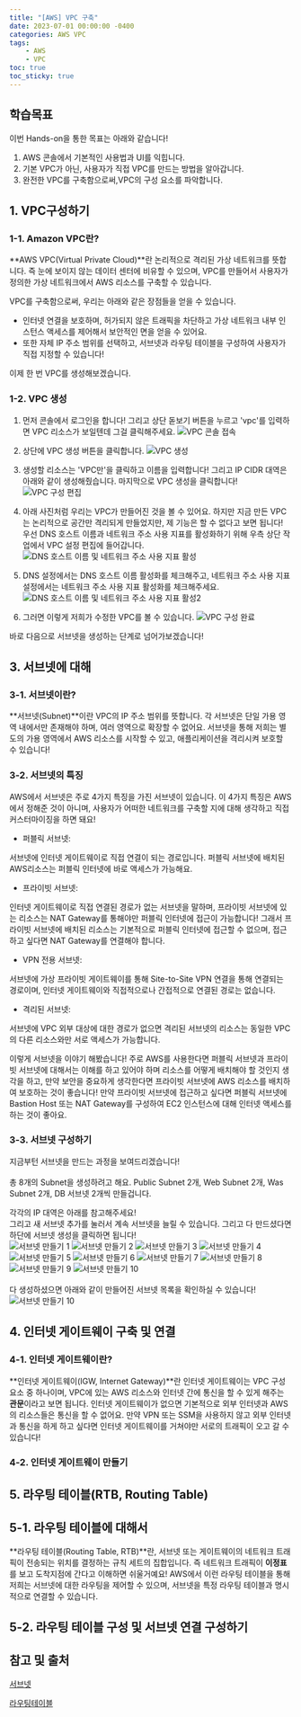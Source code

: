 ```yaml
---
title: "[AWS] VPC 구축"
date: 2023-07-01 00:00:00 -0400
categories: AWS VPC
tags:
    - AWS
    - VPC
toc: true
toc_sticky: true
---
```


## 학습목표

이번 Hands-on을 통한 목표는 아래와 같습니다!

1. AWS 콘솔에서 기본적인 사용법과 UI를 익힙니다.
2. 기본 VPC가 아닌, 사용자가 직접 VPC를 만드는 방법을 알아갑니다.
3. 완전한 VPC를 구축함으로써,VPC의 구성 요소를 파악합니다.

## 1. VPC구성하기

### 1-1. Amazon VPC란?
**AWS VPC(Virtual Private Cloud)**란 논리적으로 격리된 가상 네트워크를 뜻합니다. 즉 눈에 보이지 않는 데이터 센터에 비유할 수 있으며, VPC를 만들어서 사용자가 정의한 가상 네트워크에서 AWS 리소스를 구축할 수 있습니다.

VPC를 구축함으로써, 우리는 아래와 같은 장점들을 얻을 수 있습니다.

- 인터넷 연결을 보호하며, 허가되지 않은 트래픽을 차단하고 가상 네트워크 내부 인스턴스 액세스를 제어해서 보안적인 면을 얻을 수 있어요.
- 또한 자체 IP 주소 범위를 선택하고, 서브넷과 라우팅 테이블을 구성하여 사용자가 직접 지정할 수 있습니다!

이제 한 번 VPC를 생성해보겠습니다.

### 1-2. VPC 생성

1. 먼저 콘솔에서 로그인을 합니다! 그리고 상단 돋보기 버튼을 누르고 'vpc'를 입력하면 VPC 리소스가 보일텐데 그걸 클릭해주세요.
![VPC 콘솔 접속](/assets/2023-06-30-vpc/2023-06-28-13-49-02.png)
    
2. 상단에 VPC 생성 버튼을 클릭합니다.
![VPC 생성](/assets/2023-06-30-vpc/2023-06-28-13-49-17.png)
    
3. 생성할 리소스는 'VPC만'을 클릭하고 이름을 입력합니다! 그리고 IP CIDR 대역은 아래와 같이 생성해줬습니다.
마지막으로 VPC 생성을 클릭합니다!
![VPC 구성 편집](/assets/2023-06-30-vpc/2023-06-28-13-49-44.png)
    
4. 아래 사진처럼 우리는 VPC가 만들어진 것을 볼 수 있어요.
하지만 지금 만든 VPC는 논리적으로 공간만 격리되게 만들었지만, 제 기능은 할 수 없다고 보면 됩니다!
우선 DNS 호스트 이름과 네트워크 주소 사용 지표를 활성화하기 위해 우측 상단 작업에서 VPC 설정 편집에 들어갑니다.
![DNS 호스트 이름 및 네트워크 주소 사용 지표 활성](/assets/2023-06-30-vpc/2023-06-28-13-50-19.png)
    
5. DNS 설정에서는 DNS 호스트 이름 활성화를 체크해주고, 네트워크 주소 사용 지표 설정에서는 네트워크 주소 사용 지표 활성화를 체크해주세요.
![DNS 호스트 이름 및 네트워크 주소 사용 지표 활성2](/assets/2023-06-30-vpc/2023-06-28-13-50-34.png)

6. 그러면 이렇게 저희가 수정한 VPC를 볼 수 있습니다.
![VPC 구성 완료](/assets/2023-06-30-vpc/2023-06-28-13-51-42.png)

바로 다음으로 서브넷을 생성하는 단계로 넘어가보겠습니다!

## 3. 서브넷에 대해

### 3-1. 서브넷이란?
**서브넷(Subnet)**이란 VPC의 IP 주소 범위를 뜻합니다. 각 서브넷은 단일 가용 영역 내에서만 존재해야 하며, 여러 영역으로 확장할 수 없어요.
서브넷을 통해 저희는 별도의 가용 영역에서 AWS 리소스를 시작할 수 있고, 애플리케이션을 격리시켜 보호할 수 있습니다!

### 3-2. 서브넷의 특징
AWS에서 서브넷은 주로 4가지 특징을 가진 서브넷이 있습니다. 이 4가지 특징은 AWS에서 정해준 것이 아니며, 사용자가 어떠한 네트워크를 구축할 지에 대해 생각하고 직접 커스터마이징을 하면 돼요!

- 퍼블릭 서브넷:

서브넷에 인터넷 게이트웨이로 직접 연결이 되는 경로입니다. 퍼블릭 서브넷에 배치된 AWS리소스는 퍼블릭 인터넷에 바로 액세스가 가능해요.

- 프라이빗 서브넷:

인터넷 게이트웨이로 직접 연결된 경로가 없는 서브넷을 말하며, 프라이빗 서브넷에 있는 리소스는 NAT Gateway를 통해야만 퍼블릭 인터넷에 접근이 가능합니다!
그래서 프라이빗 서브넷에 배치된 리소스는 기본적으로 퍼블릭 인터넷에 접근할 수 없으며, 접근하고 싶다면 NAT Gateway를 연결해야 합니다.

- VPN 전용 서브넷:

서브넷에 가상 프라이빗 게이트웨이를 통해 Site-to-Site VPN 연결을 통해 연결되는 경로이며, 인터넷 게이트웨이와 직접적으로나 간접적으로 연결된 경로는 없습니다.

- 격리된 서브넷:

서브넷에 VPC 외부 대상에 대한 경로가 없으면 격리된 서브넷의 리소스는 동일한 VPC의 다른 리소스와만 서로 액세스가 가능합니다.

이렇게 서브넷을 이야기 해봤습니다!
주로 AWS를 사용한다면 퍼블릭 서브넷과 프라이빗 서브넷에 대해서는 이해를 하고 있어야 하며 리소스를 어떻게 배치해야 할 것인지 생각을 하고, 만약 보안을 중요하게 생각한다면 프라이빗 서브넷에 AWS 리소스를 배치하여 보호하는 것이 좋습니다!
만약 프라이빗 서브넷에 접근하고 싶다면 퍼블릭 서브넷에 Bastion Host 또는 NAT Gateway를 구성하여 EC2 인스턴스에 대해 인터넷 액세스를 하는 것이 좋아요.

### 3-3. 서브넷 구성하기
지금부턴 서브넷을 만드는 과정을 보여드리겠습니다!<br><br>
총 8개의 Subnet을 생성하려고 해요. Public Subnet 2개, Web Subnet 2개, Was Subnet 2개, DB 서브넷 2개씩 만들겁니다.<br>

각각의 IP 대역은 아래를 참고해주세요!<br>
그리고 새 서브넷 추가를 눌러서 계속 서브넷을 늘릴 수 있습니다. 그리고 다 만드셨다면 하단에 서브넷 생성을 클릭하면 됩니다!<br>
![서브넷 만들기 1](/assets/2023-08-19_Subnet/스크린샷%202023-08-19%20오전%2010.30.38.png)
![서브넷 만들기 2](/assets/2023-08-19_Subnet/스크린샷%202023-08-19%20오전%2010.30.47.png)
![서브넷 만들기 3](/assets/2023-08-19_Subnet/스크린샷%202023-08-19%20오전%2010.31.35.png)
![서브넷 만들기 4](/assets/2023-08-19_Subnet/스크린샷%202023-08-19%20오전%2010.32.09.png)
![서브넷 만들기 5](/assets/2023-08-19_Subnet/스크린샷%202023-08-19%20오전%2010.35.49.png)
![서브넷 만들기 6](/assets/2023-08-19_Subnet/스크린샷%202023-08-19%20오전%2010.35.54.png)
![서브넷 만들기 7](/assets/2023-08-19_Subnet/스크린샷%202023-08-19%20오전%2010.35.58.png)
![서브넷 만들기 8](/assets/2023-08-19_Subnet/스크린샷%202023-08-19%20오전%2010.36.02.png)
![서브넷 만들기 9](/assets/2023-08-19_Subnet/스크린샷%202023-08-19%20오전%2010.36.07.png)
![서브넷 만들기 10](/assets/2023-08-19_Subnet/스크린샷%202023-08-19%20오전%2010.36.18.png)
<br><br>
다 생성하셨으면 아래와 같이 만들어진 서브넷 목록을 확인하실 수 있습니다!
![서브넷 만들기 10](/assets/2023-08-19_Subnet/스크린샷%202023-08-19%20오전%2010.36.43.png)








## 4. 인터넷 게이트웨이 구축 및 연결

### 4-1. 인터넷 게이트웨이란?
**인터넷 게이트웨이(IGW, Internet Gateway)**란
인터넷 게이트웨이는 VPC 구성 요소 중 하나이며, VPC에 있는 AWS 리소스와 인터넷 간에 통신을 할 수 있게 해주는 **관문**이라고 보면 됩니다.
인터넷 게이트웨이가 없으면 기본적으로 외부 인터넷과 AWS의 리소스들은 통신을 할 수 없어요. 만약 VPN 또는 SSM을 사용하지 않고 외부 인터넷과 통신을 하게 하고 싶다면 인터넷 게이트웨이를 거쳐야만 서로의 트래픽이 오고 갈 수 있습니다!

### 4-2. 인터넷 게이트웨이 만들기

## 5. 라우팅 테이블(RTB, Routing Table)

## 5-1. 라우팅 테이블에 대해서
**라우팅 테이블(Routing Table, RTB)**란, 서브넷 또는 게이트웨이의 네트워크 트래픽이 전송되는 위치를 결정하는 규칙 세트의 집합입니다. 즉 네트워크 트래픽이 **이정표**를 보고 도착지점에 간다고 이해하면 쉬울거예요!
AWS에서 이런 라우팅 테이블을 통해 저희는 서브넷에 대한 라우팅을 제어할 수 있으며, 서브넷을 특정 라우팅 테이블과 명시적으로 연결할 수 있습니다.


## 5-2. 라우팅 테이블 구성 및 서브넷 연결 구성하기


## 참고 및 출처

[서브넷](https://docs.aws.amazon.com/ko_kr/vpc/latest/userguide/configure-subnets.html)

[라우팅테이블](https://docs.aws.amazon.com/ko_kr/vpc/latest/userguide/VPC_Route_Tables.html)